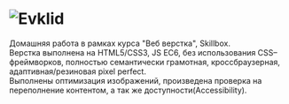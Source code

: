 # ![Evklid](https://i.postimg.cc/3Nrm5LG9/Logo.png")


Домашняя работа в рамках курса "Веб верстка", Skillbox. </br>
Верстка выполнена на HTML5/CSS3, JS EC6, без использования CSS–фреймворков, полностью семантически грамотная, кроссбраузерная, адаптивная/резиновая pixel perfect.  </br>
Выполнены оптимизация изображений, произведена проверка на переполнение контентом, а так же доступности(Accessibility).  </br>
